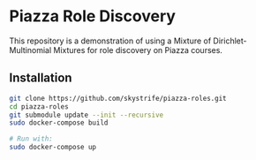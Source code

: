 # Piazza Role Discovery

This repository is a demonstration of using a Mixture of
Dirichlet-Multinomial Mixtures for role discovery on Piazza courses.

## Installation

```bash
git clone https://github.com/skystrife/piazza-roles.git
cd piazza-roles
git submodule update --init --recursive
sudo docker-compose build

# Run with:
sudo docker-compose up
```
